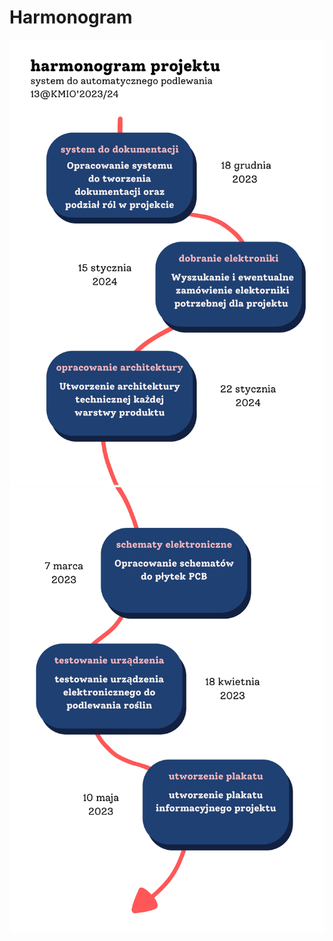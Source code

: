 # Harmonogram

![Pierwsza strona harmonogramu](assets/harmonogram/1.jpg)
![Druga strona harmonogramu](assets/harmonogram/2.jpg)
